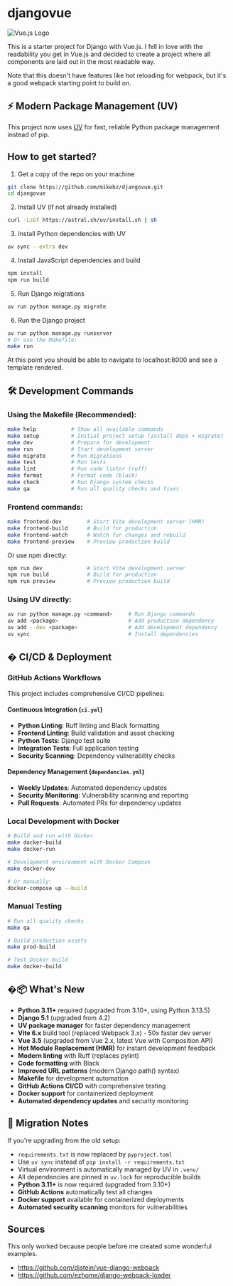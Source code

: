 # djangovue
![Vue.js Logo](https://github.com/mikebz/djangovue/raw/master/frontend/img/logo.png "Vue.js")

This is a starter project for Django with Vue.js.  I fell in love with the readability you get in Vue.js and 
decided to create a project where all components are laid out in the most readable way.

Note that this doesn't have features like hot reloading for webpack, but it's a good webpack starting point to build on.

## ⚡ Modern Package Management (UV)

This project now uses [UV](https://github.com/astral-sh/uv) for fast, reliable Python package management instead of pip.

## How to get started?
1. Get a copy of the repo on your machine
```bash
git clone https://github.com/mikebz/djangovue.git
cd djangovue
```

2. Install UV (if not already installed)
```bash
curl -LsSf https://astral.sh/uv/install.sh | sh
```

3. Install Python dependencies with UV
```bash
uv sync --extra dev
```

4. Install JavaScript dependencies and build
```bash
npm install
npm run build
```

5. Run Django migrations
```bash
uv run python manage.py migrate
```

6. Run the Django project
```bash
uv run python manage.py runserver
# Or use the Makefile:
make run
```

At this point you should be able to navigate to localhost:8000 and see a template rendered.

## 🛠️ Development Commands

### Using the Makefile (Recommended):
```bash
make help           # Show all available commands
make setup          # Initial project setup (install deps + migrate)
make dev            # Prepare for development
make run            # Start development server
make migrate        # Run migrations
make test           # Run tests
make lint           # Run code linter (ruff)
make format         # Format code (black)
make check          # Run Django system checks
make qa             # Run all quality checks and fixes
```

### Frontend commands:
```bash
make frontend-dev        # Start Vite development server (HMR)
make frontend-build      # Build for production
make frontend-watch      # Watch for changes and rebuild
make frontend-preview    # Preview production build
```

Or use npm directly:
```bash
npm run dev              # Start Vite development server
npm run build            # Build for production
npm run preview          # Preview production build
```

### Using UV directly:
```bash
uv run python manage.py <command>     # Run Django commands
uv add <package>                      # Add production dependency  
uv add --dev <package>                # Add development dependency
uv sync                               # Install dependencies
```

## � CI/CD & Deployment

### GitHub Actions Workflows

This project includes comprehensive CI/CD pipelines:

#### **Continuous Integration** (`ci.yml`)
- **Python Linting**: Ruff linting and Black formatting
- **Frontend Linting**: Build validation and asset checking
- **Python Tests**: Django test suite
- **Integration Tests**: Full application testing
- **Security Scanning**: Dependency vulnerability checks

#### **Dependency Management** (`dependencies.yml`)
- **Weekly Updates**: Automated dependency updates
- **Security Monitoring**: Vulnerability scanning and reporting
- **Pull Requests**: Automated PRs for dependency updates

### Local Development with Docker

```bash
# Build and run with Docker
make docker-build
make docker-run

# Development environment with Docker Compose
make docker-dev

# Or manually:
docker-compose up --build
```

### Manual Testing

```bash
# Run all quality checks
make qa

# Build production assets
make prod-build

# Test Docker build
make docker-build
```

## �📦 What's New

- **Python 3.11+** required (upgraded from 3.10+, using Python 3.13.5)
- **Django 5.1** (upgraded from 4.2)
- **UV package manager** for faster dependency management
- **Vite 6.x** build tool (replaced Webpack 3.x) - 50x faster dev server
- **Vue 3.5** (upgraded from Vue 2.x, latest Vue with Composition API)
- **Hot Module Replacement (HMR)** for instant development feedback
- **Modern linting** with Ruff (replaces pylint)
- **Code formatting** with Black
- **Improved URL patterns** (modern Django path() syntax)
- **Makefile** for development automation
- **GitHub Actions CI/CD** with comprehensive testing
- **Docker support** for containerized deployment
- **Automated dependency updates** and security monitoring

## 📝 Migration Notes

If you're upgrading from the old setup:
- `requirements.txt` is now replaced by `pyproject.toml`
- Use `uv sync` instead of `pip install -r requirements.txt`
- Virtual environment is automatically managed by UV in `.venv/`
- All dependencies are pinned in `uv.lock` for reproducible builds
- **Python 3.11+** is now required (upgraded from 3.10+)
- **GitHub Actions** automatically test all changes
- **Docker support** available for containerized deployments
- **Automated security scanning** monitors for vulnerabilities

## Sources
This only worked because people before me created some wonderful examples.
- https://github.com/djstein/vue-django-webpack
- https://github.com/ezhome/django-webpack-loader
